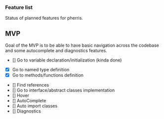 ### Feature list

Status of planned features for pherris.

## MVP

Goal of the MVP is to be able to have basic navigation across the codebase
and some autocomplete and diagnostics features.

- [] Go to variable declaration/initialization (kinda done)
- [x] Go to named type definition 
- [x] Go to methods/functions definition 
- [] Find references
- [] Go to interface/abstract classes implementation
- [] Hover
- [] AutoComplete
- [] Auto import classes
- [] Diagnostics

